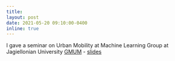 ```yaml
---
title:
layout: post
date: 2021-05-20 09:10:00-0400
inline: true
---
```


I gave a seminar on Urban Mobility at Machine Learning Group at Jagiellonian University [GMUM](http://www.gmum.net) - [slides](/./assets/pdf/GMUM.pdf)
